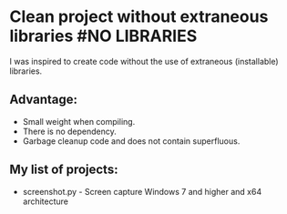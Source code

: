 # Clean project without extraneous libraries #NO LIBRARIES
I was inspired to create code without the use of extraneous (installable) libraries.


## Advantage:

* Small weight when compiling.
* There is no dependency.
* Garbage cleanup code and does not contain superfluous.




## My list of projects:
* screenshot.py - Screen capture Windows 7 and higher and x64 architecture
